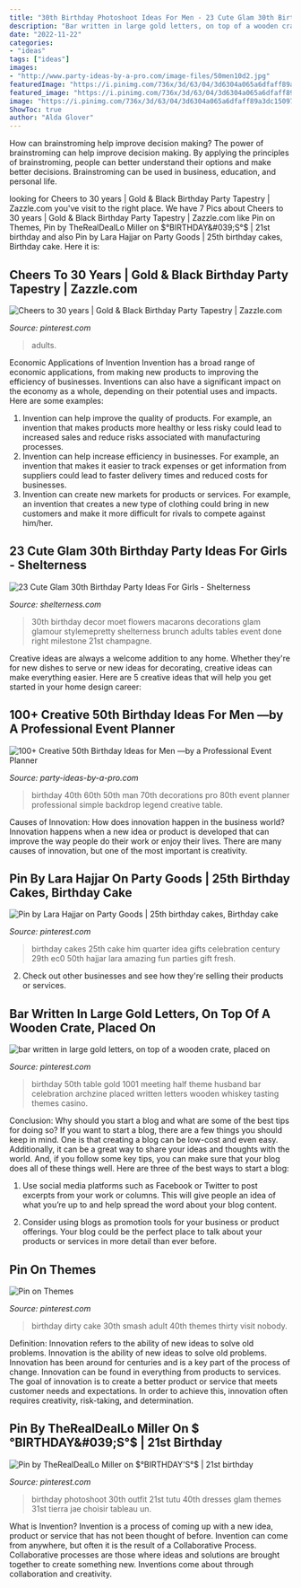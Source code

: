 ```yaml
---
title: "30th Birthday Photoshoot Ideas For Men - 23 Cute Glam 30th Birthday Party Ideas For Girls"
description: "Bar written in large gold letters, on top of a wooden crate, placed on"
date: "2022-11-22"
categories:
- "ideas"
tags: ["ideas"]
images:
- "http://www.party-ideas-by-a-pro.com/image-files/50men10d2.jpg"
featuredImage: "https://i.pinimg.com/736x/3d/63/04/3d6304a065a6dfaff89a3dc15097a303.jpg"
featured_image: "https://i.pinimg.com/736x/3d/63/04/3d6304a065a6dfaff89a3dc15097a303.jpg"
image: "https://i.pinimg.com/736x/3d/63/04/3d6304a065a6dfaff89a3dc15097a303.jpg"
ShowToc: true
author: "Alda Glover"
---
```



How can brainstroming help improve decision making?
The power of brainstroming can help improve decision making. By applying the principles of brainstroming, people can better understand their options and make better decisions. Brainstroming can be used in business, education, and personal life.

	

		
looking for Cheers to 30 years | Gold &amp; Black Birthday Party Tapestry | Zazzle.com you've visit to the right place. We have 7 Pics about Cheers to 30 years | Gold &amp; Black Birthday Party Tapestry | Zazzle.com like Pin on Themes, Pin by TheRealDealLo Miller on $°BIRTHDAY&#039;S°$ | 21st birthday and also Pin by Lara Hajjar on Party Goods | 25th birthday cakes, Birthday cake. Here it is:
		
    
## Cheers To 30 Years | Gold &amp; Black Birthday Party Tapestry | Zazzle.com

<img loading=lazy src="https://i.pinimg.com/736x/1e/be/f2/1ebef29ebd8c7763e0fea6b8bc16aaf1.jpg" onerror="this.onerror=null;this.src='https://tse1.mm.bing.net/th?id=OIP.ijWOH39ygmiFs8IaUEg09QHaJ3&amp;pid=15.1';" alt="Cheers to 30 years | Gold &amp; Black Birthday Party Tapestry | Zazzle.com">

_Source: pinterest.com_

>adults. 

	

Economic Applications of Invention
Invention has a broad range of economic applications, from making new products to improving the efficiency of businesses. Inventions can also have a significant impact on the economy as a whole, depending on their potential uses and impacts. Here are some examples: 
1. Invention can help improve the quality of products. For example, an invention that makes products more healthy or less risky could lead to increased sales and reduce risks associated with manufacturing processes. 
2. Invention can help increase efficiency in businesses. For example, an invention that makes it easier to track expenses or get information from suppliers could lead to faster delivery times and reduced costs for businesses. 
3. Invention can create new markets for products or services. For example, an invention that creates a new type of clothing could bring in new customers and make it more difficult for rivals to compete against him/her.

    
## 23 Cute Glam 30th Birthday Party Ideas For Girls - Shelterness

<img loading=lazy src="http://i.shelterness.com/2017/02/20-Moet-macarons-and-flowers-for-30th-birthday-party-decor.jpg" onerror="this.onerror=null;this.src='https://tse1.mm.bing.net/th?id=OIP.6OuU0XQCU2lfAIESgaV98AHaLG&amp;pid=15.1';" alt="23 Cute Glam 30th Birthday Party Ideas For Girls - Shelterness">

_Source: shelterness.com_

>30th birthday decor moet flowers macarons decorations glam glamour stylemepretty shelterness brunch adults tables event done right milestone 21st champagne. 

	

Creative ideas are always a welcome addition to any home. Whether they're for new dishes to serve or new ideas for decorating, creative ideas can make everything easier. Here are 5 creative ideas that will help you get started in your home design career: 

    
## 100+ Creative 50th Birthday Ideas For Men —by A Professional Event Planner

<img loading=lazy src="http://www.party-ideas-by-a-pro.com/image-files/50men10d2.jpg" onerror="this.onerror=null;this.src='https://tse2.mm.bing.net/th?id=OIP.PtaEJ5o1zpLHd-qwH8WNtQHaE7&amp;pid=15.1';" alt="100+ Creative 50th Birthday Ideas for Men —by a Professional Event Planner">

_Source: party-ideas-by-a-pro.com_

>birthday 40th 60th 50th man 70th decorations pro 80th event planner professional simple backdrop legend creative table. 

	

Causes of Innovation: How does innovation happen in the business world?
Innovation happens when a new idea or product is developed that can improve the way people do their work or enjoy their lives. There are many causes of innovation, but one of the most important is creativity.

    
## Pin By Lara Hajjar On Party Goods | 25th Birthday Cakes, Birthday Cake

<img loading=lazy src="https://i.pinimg.com/736x/69/b2/4c/69b24c344d964f0da45a31dc0723a9a0--th-birthday-cakes--birthday.jpg" onerror="this.onerror=null;this.src='https://tse3.mm.bing.net/th?id=OIP.SdZAkaXBO4U5XE_X9k67cgHaJs&amp;pid=15.1';" alt="Pin by Lara Hajjar on Party Goods | 25th birthday cakes, Birthday cake">

_Source: pinterest.com_

>birthday cakes 25th cake him quarter idea gifts celebration century 29th ec0 50th hajjar lara amazing fun parties gift fresh. 

	

2. Check out other businesses and see how they're selling their products or services.

    
## Bar Written In Large Gold Letters, On Top Of A Wooden Crate, Placed On

<img loading=lazy src="https://i.pinimg.com/736x/f6/cd/08/f6cd08e37e7db9d80380edb01ecafd6d.jpg" onerror="this.onerror=null;this.src='https://tse4.mm.bing.net/th?id=OIP.4nhekpE21w7fUzTHmPSL1wHaIG&amp;pid=15.1';" alt="bar written in large gold letters, on top of a wooden crate, placed on">

_Source: pinterest.com_

>birthday 50th table gold 1001 meeting half theme husband bar celebration archzine placed written letters wooden whiskey tasting themes casino. 

	

Conclusion: Why should you start a blog and what are some of the best tips for doing so?
If you want to start a blog, there are a few things you should keep in mind. One is that creating a blog can be low-cost and even easy. Additionally, it can be a great way to share your ideas and thoughts with the world. And, if you follow some key tips, you can make sure that your blog does all of these things well. Here are three of the best ways to start a blog:
1. Use social media platforms such as Facebook or Twitter to post excerpts from your work or columns. This will give people an idea of what you’re up to and help spread the word about your blog content.

2. Consider using blogs as promotion tools for your business or product offerings. Your blog could be the perfect place to talk about your products or services in more detail than ever before.

    
## Pin On Themes

<img loading=lazy src="https://i.pinimg.com/736x/6a/74/6b/6a746b9906f2dfbb07a5d230faf0cadd--dirty--cake-dirty--party.jpg" onerror="this.onerror=null;this.src='https://tse4.mm.bing.net/th?id=OIP.qqFZzTl6oXvYzw9xc4wtUgHaLG&amp;pid=15.1';" alt="Pin on Themes">

_Source: pinterest.com_

>birthday dirty cake 30th smash adult 40th themes thirty visit nobody. 

	

Definition: Innovation refers to the ability of new ideas to solve old problems.
Innovation is the ability of new ideas to solve old problems. Innovation has been around for centuries and is a key part of the process of change. Innovation can be found in everything from products to services. The goal of innovation is to create a better product or service that meets customer needs and expectations. In order to achieve this, innovation often requires creativity, risk-taking, and determination.

    
## Pin By TheRealDealLo Miller On $°BIRTHDAY&#039;S°$ | 21st Birthday

<img loading=lazy src="https://i.pinimg.com/736x/3d/63/04/3d6304a065a6dfaff89a3dc15097a303.jpg" onerror="this.onerror=null;this.src='https://tse4.mm.bing.net/th?id=OIP.AJyNyX813h-goqcRMKG6ogHaK2&amp;pid=15.1';" alt="Pin by TheRealDealLo Miller on $°BIRTHDAY&#039;S°$ | 21st birthday">

_Source: pinterest.com_

>birthday photoshoot 30th outfit 21st tutu 40th dresses glam themes 31st tierra jae choisir tableau un. 

	

What is Invention?
Invention is a process of coming up with a new idea, product or service that has not been thought of before. Invention can come from anywhere, but often it is the result of a Collaborative Process. Collaborative processes are those where ideas and solutions are brought together to create something new. Inventions come about through collaboration and creativity.

